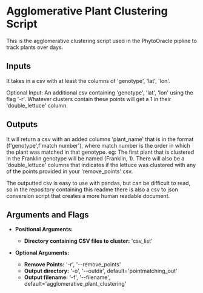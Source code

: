 # Agglomerative Plant Clustering Script

This is the agglomerative clustering script used in the PhytoOracle pipline to track plants over days. 

## Inputs
It takes in a csv with at least the columns of 'genotype', 'lat', 'lon'.

Optional Input: An additional csv containing 'genotype', 'lat', 'lon' using the flag '-r'. Whatever clusters contain these points will get a 1 in their 'double_lettuce' column.

## Outputs
It will return a csv with an added columns 'plant_name' that is in the format (f'genotype',f'match number'), where match number is the order in which the plant was matched in that genotype. eg: The first plant that is clustered in the Franklin genotype will be named (Franklin, 1). There will also be a 'double_lettuce' columns that indicates if the lettuce was clustered with any of the points provided in your 'remove_points' csv. 

The outputted csv is easy to use with pandas, but can be difficult to read, so in the repository containing this readme there is also a csv to json conversion script that creates a more human readable document.

## Arguments and Flags

* **Positional Arguments:** 
    * **Directory containing CSV files to cluster:** 'csv_list'
    
* **Optional Arguments:**
    * **Remove Points:** '-r', '--remove_points'
    * **Output directory:** '-o', '--outdir', default='pointmatching_out'
    * **Output filename:** '-f', '--filename', default='agglomerative_plant_clustering'



